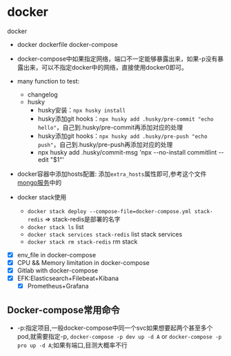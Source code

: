 # docker

docker

- docker dockerfile docker-compose
- docker-compose中如果指定网络，端口不一定能够暴露出来，如果-p没有暴露出来，可以不指定docker中的网络，直接使用docker0即可。
- many function to test:
    - changelog
    - husky
        - husky安装：`npx husky install`
        - husky添加git hooks：`npx husky add .husky/pre-commit "echo hello"`，自己到.husky/pre-commit再添加对应的处理
        - husky添加git hooks：`npx husky add .husky/pre-push "echo push"`，自己到.husky/pre-push再添加对应的处理
        - npx husky add .husky/commit-msg 'npx --no-install commitlint --edit "$1"'

- docker容器中添加hosts配置: 添加`extra_hosts`属性即可,参考这个文件[mongo服务](./middleware/docker-compose.yml)中的
- docker stack使用
  - `docker stack deploy --compose-file=docker-compose.yml stack-redis` => stack-redis是部署的名字
  - `docker stack ls` list
  - `docker stack services stack-redis` list stack services
  - `docker stack rm stack-redis` rm stack

+ [x] env_file in docker-compose
+ [x] CPU && Memory limitation in docker-compose
+ [x] Gitlab with docker-compose
+ [x] EFK:Elasticsearch+Filebeat+Kibana
  + [x] Prometheus+Grafana

## Docker-compose常用命令
* -p:指定项目,一般docker-compose中同一个svc如果想要起两个甚至多个pod,就需要指定-p,
`docker-compose -p dev up -d A` or `docker-compose -p pro up -d A`;如果有端口,目测大概率不行

